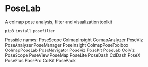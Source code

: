 # PoseLab
A colmap pose analysis, filter and visualization toolkit

```
pip3 install posefilter
```


Possible names: 
    PoseScope
    ColmapInsight
    ColmapAnalyzer
    PoseViz
    PoseAnalyzer
    PoseManager
    PoseInsight
    ColmapPoseToolbox
    ColmapPoseLab
    PoseNavigator
    PoseViz
    PoseKit
    PoseLab
    ColViz
    PoseScope
    PoseView
    PoseMap
    PoseLite
    PoseDash
    ColDash
    PoseX
    PosePlus
    PosePro
    ColKit
    PosePack
